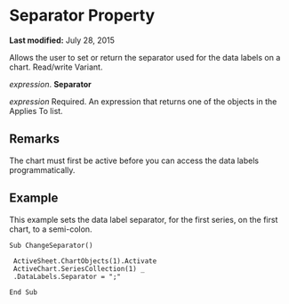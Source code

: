 
# Separator Property

 **Last modified:** July 28, 2015

Allows the user to set or return the separator used for the data labels on a chart. Read/write Variant.

 _expression_. **Separator**

 _expression_ Required. An expression that returns one of the objects in the Applies To list.

## Remarks

The chart must first be active before you can access the data labels programmatically.


## Example

This example sets the data label separator, for the first series, on the first chart, to a semi-colon.


```
Sub ChangeSeparator() 
 
 ActiveSheet.ChartObjects(1).Activate 
 ActiveChart.SeriesCollection(1) _ 
 .DataLabels.Separator = ";" 
 
End Sub
```

